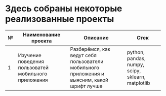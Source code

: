 # Здесь собраны некоторые реализованные проекты

| №  | Наименование проекта                                | Описание                                                                 | Стек                                                        |
|----|----------------------------------------------------|-------------------------------------------------------------------------|-------------------------------------------------------------|
| 1  | Изучение поведения пользоватей мобильного приложения            | Разберёмся, как ведут себя пользователи мобильного приложения и выясним, какой шрифт лучше | python, pandas, numpy, scipy, sklearn, matplotlib |
